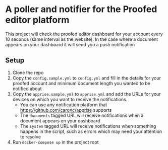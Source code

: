 # A poller and notifier for the Proofed editor platform

This project will check the proofed editor dashboard for your account every 10 seconds (same interval as the website).
In the case where a document appears on your dashboard it will send you a push notification

## Setup

1. Clone the repo
2. Copy the `config.sample.yml` to `config.yml` and fill in the details for your proofed account and minimum document length you wanted to be notified about
3. Copy the `apprise.sample.yml` to `apprise.yml` and add the URLs for your devices on which you want to receive the notifications.
    - You can use any notification platform that https://github.com/caronc/apprise supports
    - The `documents` tagged URL will receive notifications when a document appears on your dashboard
    - The `system` tagged URL will receive notifications when something happens in the script, such as errors which may need your attention to resolve
3. Run `docker-compose up` in the project root
